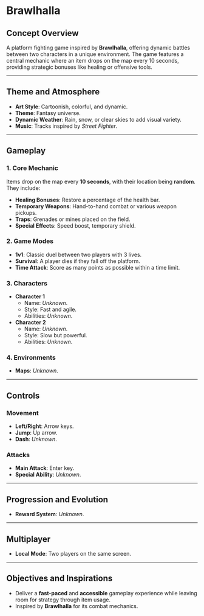 # Brawlhalla

## Concept Overview
A platform fighting game inspired by **Brawlhalla**, offering dynamic battles between two characters in a unique environment. The game features a central mechanic where an item drops on the map every 10 seconds, providing strategic bonuses like healing or offensive tools.

---

## Theme and Atmosphere
- **Art Style**: Cartoonish, colorful, and dynamic.  
- **Theme**: Fantasy universe.  
- **Dynamic Weather**: Rain, snow, or clear skies to add visual variety.  
- **Music**: Tracks inspired by *Street Fighter*.  

---

## Gameplay

### 1. Core Mechanic
Items drop on the map every **10 seconds**, with their location being **random**. They include:  
- **Healing Bonuses**: Restore a percentage of the health bar.  
- **Temporary Weapons**: Hand-to-hand combat or various weapon pickups.  
- **Traps**: Grenades or mines placed on the field.  
- **Special Effects**: Speed boost, temporary shield.  

### 2. Game Modes
- **1v1**: Classic duel between two players with 3 lives.  
- **Survival**: A player dies if they fall off the platform.  
- **Time Attack**: Score as many points as possible within a time limit.  

### 3. Characters
- **Character 1**  
  - Name: *Unknown*.  
  - Style: Fast and agile.  
  - Abilities: *Unknown*.  
- **Character 2**  
  - Name: *Unknown*.  
  - Style: Slow but powerful.  
  - Abilities: *Unknown*.  

### 4. Environments
- **Maps**: *Unknown*.

---

## Controls

### Movement  
- **Left/Right**: Arrow keys.  
- **Jump**: Up arrow.  
- **Dash**: *Unknown*.  

### Attacks  
- **Main Attack**: Enter key.  
- **Special Ability**: *Unknown*.  

---

## Progression and Evolution
- **Reward System**: *Unknown*.  

---

## Multiplayer
- **Local Mode**: Two players on the same screen.  

---

## Objectives and Inspirations
- Deliver a **fast-paced** and **accessible** gameplay experience while leaving room for strategy through item usage.  
- Inspired by **Brawlhalla** for its combat mechanics.  
